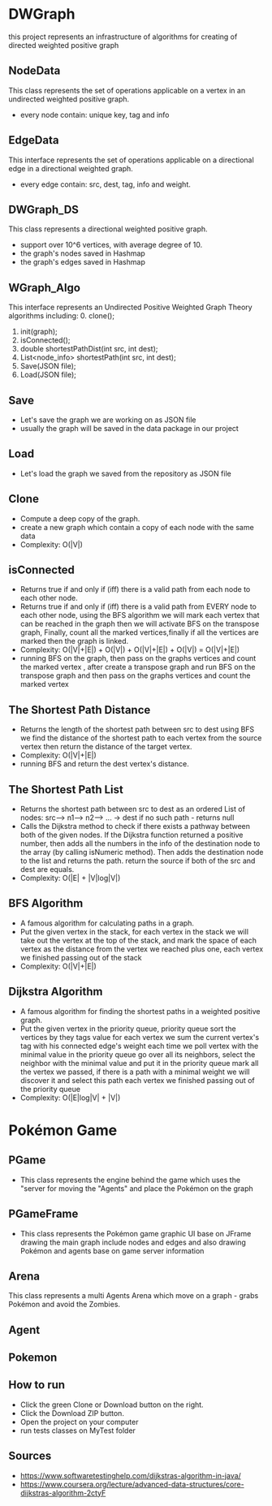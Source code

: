  DWGraph
 ======

 this project represents an infrastructure of 
 algorithms for creating of directed weighted positive graph

 ## NodeData 
 This class represents the set of operations applicable on a 
 vertex in an undirected weighted positive graph.
 * every node contain: unique key, tag and info 
 
  ## EdgeData 
This interface represents the set of operations applicable on a 
directional edge in a directional weighted graph.
  * every edge contain: src, dest, tag, info and weight.  
 
 ## DWGraph_DS
 This class represents a directional weighted positive graph. 
 * support over 10^6 vertices, with average degree of 10.
 * the graph's nodes saved in Hashmap 
 * the graph's edges saved in Hashmap 

 ## WGraph_Algo
 This interface represents an Undirected Positive Weighted Graph Theory algorithms including:
 0. clone();
 1. init(graph);
 2. isConnected();
 3. double shortestPathDist(int src, int dest);
 4. List<node_info> shortestPath(int src, int dest);
 5. Save(JSON file);
 6. Load(JSON file);
 
 ## Save
 * Let's save the graph we are working on as JSON file 
 * usually the graph will be saved in the data package in our project 
   
 ## Load
 * Let's load the graph we saved from the repository as JSON file 
 
 ## Clone
 * Compute a deep copy of the graph.
 * create a new graph which contain a copy of each node with the same data
 * Complexity: O(|V|) 
  
 ## isConnected
* Returns true if and only if (iff) there is a valid path from each node to each other node.
 * Returns true if and only if (iff) there is a valid path from EVERY node to each other node, 
   using the BFS algorithm we will mark each vertex that can be reached in the graph
   then we will 
   activate BFS on the transpose graph, 
   Finally, count all the marked vertices,finally if all the vertices are marked then the graph is linked.
 * Complexity: O(|V|+|E|) + O(|V|) +  O(|V|+|E|) + O(|V|) = O(|V|+|E|)
 * running BFS on the graph, then pass on the graphs vertices and count the marked vertex , after create a transpose graph and run BFS on the transpose graph 
   and then pass on the graphs vertices and count the marked vertex 
   
 ## The Shortest Path Distance 
 * Returns the length of the shortest path between src to dest 
   using BFS we find the distance of the shortest path to each vertex from the source vertex 
   then return the distance of the target vertex.
 * Complexity: O(|V|+|E|) 
 * running BFS and return the dest vertex's distance. 
  
 ## The Shortest Path List
 * Returns the shortest path between src to dest 
   as an ordered List of nodes: src--> n1--> n2--> ... -> dest
   if no such path - returns null
 * Calls the Dijkstra method to check if there exists a pathway between both of the given nodes.
   If the Dijkstra function returned a positive number, then adds all the numbers in the info of
   the destination node to the array (by calling isNumeric method).
   Then adds the destination node to the list and returns the path.
   return the source if both of the src and dest are equals.
 * Complexity: O(|E| + |V|log|V|)
 
 ## BFS Algorithm
 * A famous algorithm for calculating paths in a graph.
 * Put the given vertex in the stack,
   for each vertex in the stack we will take out the vertex at the top of the stack,
   and mark the space of each vertex as the distance from the vertex we reached plus one,
   each vertex we finished passing out of the stack
 * Complexity: O(|V|+|E|) 
 
  ## Dijkstra Algorithm
  * A famous algorithm for finding the shortest paths in a weighted positive graph.
  *  Put the given vertex in the priority queue,
     priority queue sort the vertices by they tags value
     for each vertex we sum the current vertex's tag with his connected edge's weight
     each time we poll vertex with the minimal value in the priority queue
     go over all its neighbors, select the neighbor with the minimal value and put it in the priority queue
     mark all the vertex we passed,
     if there is a path with a minimal weight we will discover it and select this path
     each vertex we finished passing out of the priority queue
  * Complexity: O(|E|log|V| + |V|)


Pokémon Game
======

## PGame
* This class represents the engine behind the game which uses the 
  "server for moving the "Agents" and place the Pokémon on the graph

## PGameFrame
* This class represents the Pokémon game graphic UI base on 
  JFrame drawing the main graph include nodes and edges and also 
  drawing Pokémon and agents base on game server information

## Arena
This class represents a multi Agents Arena which move on a graph - 
grabs Pokémon and avoid the Zombies.

## Agent


## Pokemon

 
 ## How to run ##
 * Click the green Clone or Download button on the right. 
 * Click the Download ZIP button. 
 * Open the project on your computer 
 * run tests classes on MyTest folder
 
 ## Sources ##
 * https://www.softwaretestinghelp.com/dijkstras-algorithm-in-java/
 * https://www.coursera.org/lecture/advanced-data-structures/core-dijkstras-algorithm-2ctyF
